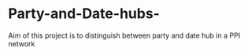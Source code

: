 # Party-and-Date-hubs-
Aim of this project is to distinguish between party and date hub in a PPI network 
